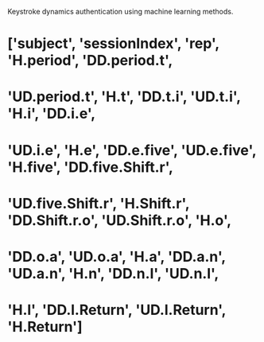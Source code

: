 Keystroke dynamics authentication using machine learning methods.

# ['subject', 'sessionIndex', 'rep', 'H.period', 'DD.period.t', 
# 'UD.period.t', 'H.t', 'DD.t.i', 'UD.t.i', 'H.i', 'DD.i.e', 
# 'UD.i.e', 'H.e', 'DD.e.five', 'UD.e.five', 'H.five', 'DD.five.Shift.r', 
# 'UD.five.Shift.r', 'H.Shift.r', 'DD.Shift.r.o', 'UD.Shift.r.o', 'H.o',
# 'DD.o.a', 'UD.o.a', 'H.a', 'DD.a.n', 'UD.a.n', 'H.n', 'DD.n.l', 'UD.n.l',
# 'H.l', 'DD.l.Return', 'UD.l.Return', 'H.Return']